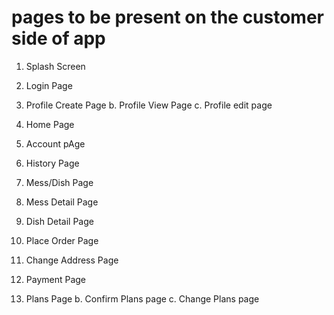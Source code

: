 # pages to be present on the customer side of app

1. Splash Screen

2. Login Page

3. Profile Create Page
        b. Profile View Page
        c. Profile edit page

4. Home Page

5. Account pAge

6. History Page

7. Mess/Dish Page

8. Mess Detail Page

9. Dish Detail Page

10. Place Order Page

11. Change Address Page

12. Payment Page

13. Plans Page
    b. Confirm Plans page
    c. Change Plans page
